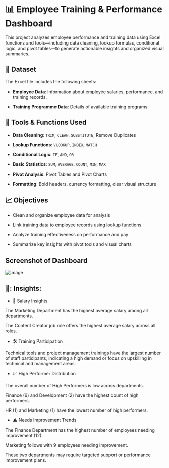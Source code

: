 # :bar_chart: Employee Training & Performance Dashboard
This project analyzes employee performance and training data using Excel functions and tools—including data cleaning, lookup formulas, conditional logic, and pivot tables—to generate actionable insights and organized visual summaries.

## :file_folder: Dataset
The Excel file includes the following sheets:

- **Employee Data**: Information about employee salaries, performance, and training records.
  
- **Training Programme Data**: Details of available training programs.
  
## :hammer: Tools & Functions Used
- **Data Cleaning**: `TRIM`, `CLEAN`, `SUBSTITUTE`, Remove Duplicates
  
- **Lookup Functions**: `VLOOKUP`, `INDEX`, `MATCH`
  
- **Conditional Logic**: `IF`, `AND`, `OR`
  
- **Basic Statistics**: `SUM`, `AVERAGE`, `COUNT`, `MIN`, `MAX`
  
- **Pivot Analysis**: Pivot Tables and Pivot Charts
  
- **Formatting**: Bold headers, currency formatting, clear visual structure
  
## :chart_with_upwards_trend: Objectives
- Clean and organize employee data for analysis
  
- Link training data to employee records using lookup functions
  
- Analyze training effectiveness on performance and pay
  
- Summarize key insights with pivot tools and visual charts

## Screenshot of Dashboard
![image](https://github.com/user-attachments/assets/880abf8f-f332-4417-aa63-54f86d7809f4)

## 📖: Insights:
- 💼 Salary Insights

The Marketing Department has the highest average salary among all departments.

The Content Creator job role offers the highest average salary across all roles.

- 🛠 Training Participation

Technical tools and project management trainings have the largest number of staff participants, indicating a high demand or focus on upskilling in technical and management areas.

- 📈 High Performer Distribution

The overall number of High Performers is low across departments.

Finance (6) and Development (2) have the highest count of high performers.

HR (1) and Marketing (1) have the lowest number of high performers.

- ⚠️ Needs Improvement Trends

The Finance Department has the highest number of employees needing improvement (12).

Marketing follows with 9 employees needing improvement.

These two departments may require targeted support or performance improvement plans.

